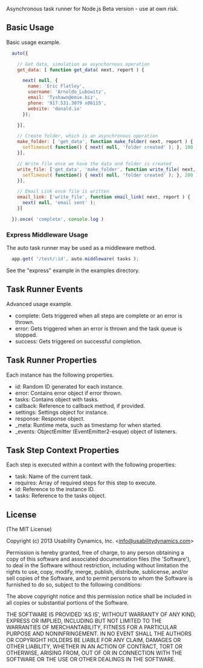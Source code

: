 Asynchronous task runner for Node.js
Beta version - use at own risk.

## Basic Usage
Basic usage example.

```javascript
  auto({

    // Get data, simulation as asynchornous operation
    get_data: [ function get_data( next, report ) {

      next( null, {
        name: 'Eric Flatley',
        username: 'Arnoldo_Lubowitz',
        email: 'Tyshawn@emie.biz',
        phone: '917.531.3079 x06115',
        website: 'donald.io'
      });

    }],

    // Create folder, which is an asynchronous operation
    make_folder: [ 'get_data', function make_folder( next, report ) {
      setTimeout( function() { next( null, 'folder created' ); }, 100 )
    }],

    // Write file once we have the data and folder is created
    write_file: ['get_data', 'make_folder', function write_file( next, report ) {
      setTimeout( function() { next( null, 'folder created' ); }, 200 )
    }],

    // Email Link once file is written
    email_link: ['write_file', function email_link( next, report ) {
      next( null, 'email sent' );
    }]

  }).once( 'complete', console.log )
```

### Express Middleware Usage
The auto task runner may be used as a middleware method.

```javascript
  app.get( '/test/:id', auto.middleware( tasks );
```

See the "express" example in the examples directory.

## Task Runner Events
Advanced usage example.

 - complete: Gets triggered when all steps are complete or an error is thrown.
 - error: Gets triggered when an error is thrown and the task queue is stopped.
 - success: Gets triggered on successful completion.

## Task Runner Properties
Each instance has the following properties.

 - id: Random ID generated for each instance.
 - error: Contains error object if error thrown.
 - tasks: Contains object with tasks.
 - callback: Reference to callback method, if provided.
 - settings: Settings object for instance.
 - response: Response object.
 - _meta: Runtime meta, such as timestamp for when started.
 - _events: ObjectEmitter (EventEmitter2-esque) object of listeners.

## Task Step Context Properties
Each step is executed within a context with the following properties:

 - task: Name of the current task.
 - requires: Array of required steps for this step to execute.
 - id: Reference to the instance ID.
 - tasks: Reference to the tasks object.

## License

(The MIT License)

Copyright (c) 2013 Usability Dynamics, Inc. &lt;info@usabilitydynamics.com&gt;

Permission is hereby granted, free of charge, to any person obtaining
a copy of this software and associated documentation files (the
'Software'), to deal in the Software without restriction, including
without limitation the rights to use, copy, modify, merge, publish,
distribute, sublicense, and/or sell copies of the Software, and to
permit persons to whom the Software is furnished to do so, subject to
the following conditions:

The above copyright notice and this permission notice shall be
included in all copies or substantial portions of the Software.

THE SOFTWARE IS PROVIDED 'AS IS', WITHOUT WARRANTY OF ANY KIND,
EXPRESS OR IMPLIED, INCLUDING BUT NOT LIMITED TO THE WARRANTIES OF
MERCHANTABILITY, FITNESS FOR A PARTICULAR PURPOSE AND NONINFRINGEMENT.
IN NO EVENT SHALL THE AUTHORS OR COPYRIGHT HOLDERS BE LIABLE FOR ANY
CLAIM, DAMAGES OR OTHER LIABILITY, WHETHER IN AN ACTION OF CONTRACT,
TORT OR OTHERWISE, ARISING FROM, OUT OF OR IN CONNECTION WITH THE
SOFTWARE OR THE USE OR OTHER DEALINGS IN THE SOFTWARE.